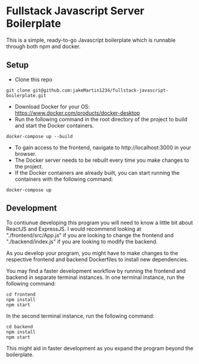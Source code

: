# Fullstack Javascript Server Boilerplate #

This is a simple, ready-to-go Javascript boilerplate which is runnable through both npm and docker.

## Setup ##

- Clone this repo
```angular2html
git clone git@github.com:jakeMartin1234/fullstack-javascript-boilerplate.git
```
- Download Docker for your OS: https://www.docker.com/products/docker-desktop
- Run the following command in the root directory of the project to build and start the Docker containers.
```angular2html
docker-compose up --build
```
- To gain access to the frontend, navigate to http://localhost:3000 in your browser.
- The Docker server needs to be rebuilt every time you make changes to the project.
- If the Docker containers are already built, you can start running the containers with the following command:
```angular2html
docker-compose up
```

## Development ##

To contiunue developing this program you will need to know a little bit about ReactJS and ExpressJS. I would recommend looking at "./frontend/src/App.js" if you are looking to change the frontend and "./backend/index.js" if you are looking to modify the backend.

As you develop your program, you might have to make changes to the respective frontend and backend Dockerfiles to install new dependencies.

You may find a faster development workflow by running the frontend and backend in separate terminal instances.
In one terminal instance, run the following command:
```angular2html
cd frontend
npm install
npm start
```
In the second terminal instance, run the following command:
```angular2html
cd backend
npm install
npm start
```
This might aid in faster development as you expand the program beyond the boilerplate.
